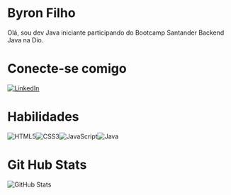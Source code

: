 # Byron Filho
Olá, sou dev Java iniciante participando do Bootcamp Santander Backend Java na Dio.
# Conecte-se comigo
[![LinkedIn](https://img.shields.io/badge/LinkedIn-000?style=for-the-badge&logo=linkedin&logoColor=0E76A8)](https://www.linkedin.com/in/byron-filho/)
# Habilidades
![HTML5](https://img.shields.io/badge/HTML5-000?style=for-the-badge&logo=html5)![CSS3](https://img.shields.io/badge/CSS3-000?style=for-the-badge&logo=css3&logoColor=264CE4)![JavaScript](https://img.shields.io/badge/JavaScript-000?style=for-the-badge&logo=javascript)![Java](https://img.shields.io/badge/Java-000?style=for-the-badge&logo=java)

# Git Hub Stats
![GitHub Stats](https://github-readme-stats.vercel.app/api?username=ByronFilho&theme=transparent&bg_color=000&border_color=30A3DC&show_icons=true&icon_color=30A3DC&title_color=E94D5F&text_color=FFF)
